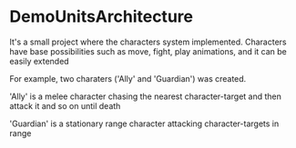 # DemoUnitsArchitecture
It's a small project where the characters system implemented. Characters have base possibilities such as move, fight, play animations, and it can be easily extended

For example, two charaters ('Ally' and 'Guardian') was created.

'Ally' is a melee character chasing the nearest character-target and then attack it and so on until death

'Guardian' is a stationary range character attacking character-targets in range
